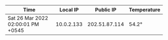 | Time     | Local IP | Public IP | Temperature |
| ----------- | ----------- | ----------- | ----------- |
| Sat 26 Mar 2022 02:00:01 PM +0545      | 10.0.2.133     | 202.51.87.114  | 54.2° |
